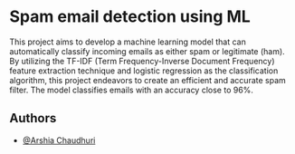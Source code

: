 
# Spam email detection using ML

This project aims to develop a machine learning model that can automatically classify incoming emails as either spam or legitimate (ham). By utilizing the TF-IDF (Term Frequency-Inverse Document Frequency) feature extraction technique and logistic regression as the classification algorithm, this project endeavors to create an efficient and accurate spam filter. The model classifies emails with an accuracy close to 96%.


## Authors

- [@Arshia Chaudhuri](https://github.com/Arshia-Chaudhuri/)
